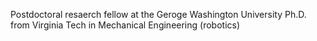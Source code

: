 Postdoctoral resaerch fellow at the Geroge Washington University
Ph.D. from Virginia Tech in Mechanical Engineering (robotics)
